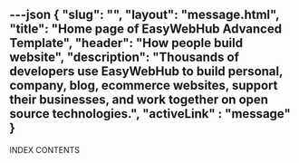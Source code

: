 ---json
{
    "slug": "",
    "layout": "message.html",
    "title": "Home page of EasyWebHub Advanced Template",
    "header": "How people build website",
    "description": "Thousands of developers use EasyWebHub to build personal, company, blog, ecommerce websites, support their businesses, and work together on open source technologies.",
    "activeLink" : "message"
}
---
INDEX CONTENTS